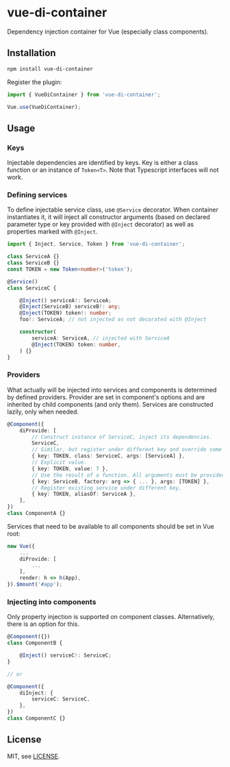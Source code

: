 vue-di-container
================

Dependency injection container for Vue (especially class components).

Installation
------------

```sh
npm install vue-di-container
```

Register the plugin:

```ts
import { VueDiContainer } from 'vue-di-container';

Vue.use(VueDiContainer);
```

Usage
-----

### Keys

Injectable dependencies are identified by keys. Key is either a class function
or an instance of `Token<T>`. Note that Typescript interfaces will not work.

### Defining services

To define injectable service class, use `@Service` decorator. When container
instantiates it, it will inject all constructor arguments (based on declared
parameter type or key provided with `@Inject` decorator) as well as properties
marked with `@Inject`.

```ts
import { Inject, Service, Token } from 'vue-di-container';

class ServiceA {}
class ServiceB {}
const TOKEN = new Token<number>('token');

@Service()
class ServiceC {

    @Inject() serviceA!: ServiceA;
    @Inject(ServiceB) serviceB!: any;
    @Inject(TOKEN) token!: number;
    foo!: ServiceA; // not injected as not decorated with @Inject

    constructor(
        serviceA: ServiceA, // injected with ServiceA
        @Inject(TOKEN) token: number,
    ) {}
}
```

### Providers

What actually will be injected into services and components is determined by
defined providers. Provider are set in component's options and are
inherited by child components (and only them). Services are constructed lazily,
only when needed.

```ts
@Component({
    diProvide: [
        // Construct instance of ServiceC, inject its dependencies.
        ServiceC,
        // Similar, but register under different key and override some arguments.
        { key: TOKEN, class: ServiceC, args: [ServiceA] },
        // Explicit value.
        { key: TOKEN, value: 7 },
        // Use the result of a function. All arguments must be provided.
        { key: ServiceB, factory: arg => { ... }, args: [TOKEN] },
        // Register existing service under different key.
        { key: TOKEN, aliasOf: ServiceA },
    ],
})
class ComponentA {}
```

Services that need to be available to all components should be set in Vue root:

```ts
new Vue({
    ...
    diProvide: [
        ...
    ],
    render: h => h(App),
}).$mount('#app');
```

### Injecting into components

Only property injection is supported on component classes. Alternatively, there
is an option for this.

```ts
@Component({})
class ComponentB {

    @Inject() serviceC!: ServiceC;
}

// or

@Component({
    diInject: {
        serviceC: ServiceC,
    },
})
class ComponentC {}
```

License
-------

MIT, see [LICENSE]('LICENCE').
